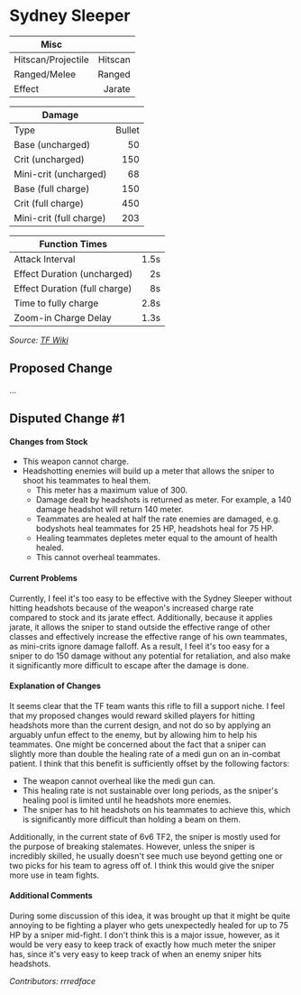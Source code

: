 # Sydney Sleeper

| Misc               |         |
|--------------------|--------:|
| Hitscan/Projectile | Hitscan |
| Ranged/Melee       |  Ranged |
| Effect             |  Jarate |

| Damage                  |        |
|-------------------------|-------:|
| Type                    | Bullet |
| Base (uncharged)        |     50 |
| Crit (uncharged)        |    150 |
| Mini-crit (uncharged)   |     68 |
| Base (full charge)      |    150 |
| Crit (full charge)      |    450 |
| Mini-crit (full charge) |    203 |

| Function Times                |      |
|-------------------------------|-----:|
| Attack Interval               | 1.5s |
| Effect Duration (uncharged)   |   2s |
| Effect Duration (full charge) |   8s |
| Time to fully charge          | 2.8s |
| Zoom-in Charge Delay          | 1.3s |

*Source: [TF Wiki](https://wiki.teamfortress.com/wiki/Sydney_Sleeper)*

## Proposed Change
...

## Disputed Change #1

#### Changes from Stock
* This weapon cannot charge.
* Headshotting enemies will build up a meter that allows the sniper to shoot his teammates to heal them.
    * This meter has a maximum value of 300.
    * Damage dealt by headshots is returned as meter. For example, a 140 damage headshot will return 140 meter.
    * Teammates are healed at half the rate enemies are damaged, e.g. bodyshots heal teammates for 25 HP, headshots heal for 75 HP.
    * Healing teammates depletes meter equal to the amount of health healed.
    * This cannot overheal teammates.

#### Current Problems
Currently, I feel it's too easy to be effective with the Sydney Sleeper without hitting headshots because of the weapon's increased charge rate compared to stock and its jarate effect. Additionally, because it applies jarate, it allows the sniper to stand outside the effective range of other classes and effectively increase the effective range of his own teammates, as mini-crits ignore damage falloff. As a result, I feel it's too easy for a sniper to do 150 damage without any potential for retaliation, and also make it significantly more difficult to escape after the damage is done.

#### Explanation of Changes
It seems clear that the TF team wants this rifle to fill a support niche. I feel that my proposed changes would reward skilled players for hitting headshots more than the current design, and not do so by applying an arguably unfun effect to the enemy, but by allowing him to help his teammates. One might be concerned about the fact that a sniper can slightly more than double the healing rate of a medi gun on an in-combat patient. I think that this benefit is sufficiently offset by the following factors:

* The weapon cannot overheal like the medi gun can.
* This healing rate is not sustainable over long periods, as the sniper's healing pool is limited until he headshots more enemies.
* The sniper has to hit headshots on his teammates to achieve this, which is significantly more difficult than holding a beam on them.

Additionally, in the current state of 6v6 TF2, the sniper is mostly used for the purpose of breaking stalemates. However, unless the sniper is incredibly skilled, he usually doesn't see much use beyond getting one or two picks for his team to agress off of. I think this would give the sniper more use in team fights.

#### Additional Comments
During some discussion of this idea, it was brought up that it might be quite annoying to be fighting a player who gets unexpectedly healed for up to 75 HP by a sniper mid-fight. I don't think this is a major issue, however, as it would be very easy to keep track of exactly how much meter the sniper has, since it's very easy to keep track of when an enemy sniper hits headshots.

*Contributors: rrredface*
